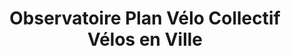 ---
imageUrl: https://cyclopolis.lavilleavelo.org/partenaires/Cyclopolis_Marseille_small.png
title: Observatoire Plan Vélo Collectif Vélos en Ville
description: La toute première reprise du code de Cyclopolis par le collectif Vélos en Ville pour suivre le développement du plan vélo de la Métropole de Aix-Marseille-Provence.
city: Marseille
link: https://observatoire.velosenville.org/
index: 3
---